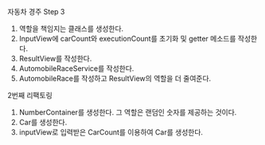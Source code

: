 자동차 경주 Step 3

1. 역할을 책임지는 클래스를 생성한다.
2. InputView에 carCount와 executionCount를 초기화 및 getter 메소드를 작성한다. 
3. ResultView를 작성한다. 
4. AutomobileRaceService를 작성한다.
5. AutomobileRace를 작성하고 ResultView의 역할을 더 줄여준다.


2번째 리팩토링

1. NumberContainer를 생성한다. 그 역할은 랜덤인 숫자를 제공하는 것이다.
2. Car를 생성한다.
3. inputView로 입력받은 CarCount를 이용하여 Car를 생성한다.